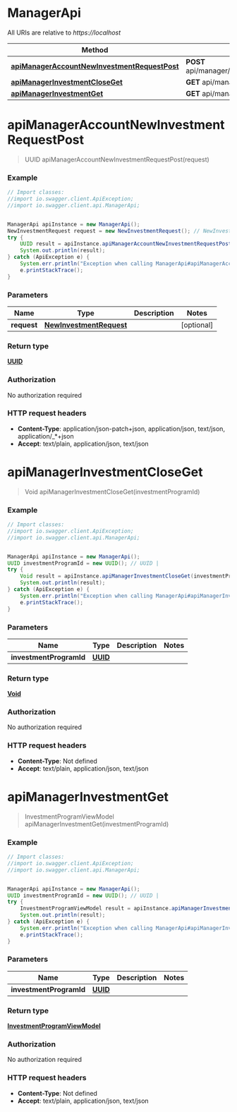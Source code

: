 # ManagerApi

All URIs are relative to *https://localhost*

Method | HTTP request | Description
------------- | ------------- | -------------
[**apiManagerAccountNewInvestmentRequestPost**](ManagerApi.md#apiManagerAccountNewInvestmentRequestPost) | **POST** api/manager/account/newInvestmentRequest | 
[**apiManagerInvestmentCloseGet**](ManagerApi.md#apiManagerInvestmentCloseGet) | **GET** api/manager/investment/close | 
[**apiManagerInvestmentGet**](ManagerApi.md#apiManagerInvestmentGet) | **GET** api/manager/investment | 


<a name="apiManagerAccountNewInvestmentRequestPost"></a>
# **apiManagerAccountNewInvestmentRequestPost**
> UUID apiManagerAccountNewInvestmentRequestPost(request)



### Example
```java
// Import classes:
//import io.swagger.client.ApiException;
//import io.swagger.client.api.ManagerApi;


ManagerApi apiInstance = new ManagerApi();
NewInvestmentRequest request = new NewInvestmentRequest(); // NewInvestmentRequest | 
try {
    UUID result = apiInstance.apiManagerAccountNewInvestmentRequestPost(request);
    System.out.println(result);
} catch (ApiException e) {
    System.err.println("Exception when calling ManagerApi#apiManagerAccountNewInvestmentRequestPost");
    e.printStackTrace();
}
```

### Parameters

Name | Type | Description  | Notes
------------- | ------------- | ------------- | -------------
 **request** | [**NewInvestmentRequest**](NewInvestmentRequest.md)|  | [optional]

### Return type

[**UUID**](UUID.md)

### Authorization

No authorization required

### HTTP request headers

 - **Content-Type**: application/json-patch+json, application/json, text/json, application/_*+json
 - **Accept**: text/plain, application/json, text/json

<a name="apiManagerInvestmentCloseGet"></a>
# **apiManagerInvestmentCloseGet**
> Void apiManagerInvestmentCloseGet(investmentProgramId)



### Example
```java
// Import classes:
//import io.swagger.client.ApiException;
//import io.swagger.client.api.ManagerApi;


ManagerApi apiInstance = new ManagerApi();
UUID investmentProgramId = new UUID(); // UUID | 
try {
    Void result = apiInstance.apiManagerInvestmentCloseGet(investmentProgramId);
    System.out.println(result);
} catch (ApiException e) {
    System.err.println("Exception when calling ManagerApi#apiManagerInvestmentCloseGet");
    e.printStackTrace();
}
```

### Parameters

Name | Type | Description  | Notes
------------- | ------------- | ------------- | -------------
 **investmentProgramId** | [**UUID**](.md)|  |

### Return type

[**Void**](.md)

### Authorization

No authorization required

### HTTP request headers

 - **Content-Type**: Not defined
 - **Accept**: text/plain, application/json, text/json

<a name="apiManagerInvestmentGet"></a>
# **apiManagerInvestmentGet**
> InvestmentProgramViewModel apiManagerInvestmentGet(investmentProgramId)



### Example
```java
// Import classes:
//import io.swagger.client.ApiException;
//import io.swagger.client.api.ManagerApi;


ManagerApi apiInstance = new ManagerApi();
UUID investmentProgramId = new UUID(); // UUID | 
try {
    InvestmentProgramViewModel result = apiInstance.apiManagerInvestmentGet(investmentProgramId);
    System.out.println(result);
} catch (ApiException e) {
    System.err.println("Exception when calling ManagerApi#apiManagerInvestmentGet");
    e.printStackTrace();
}
```

### Parameters

Name | Type | Description  | Notes
------------- | ------------- | ------------- | -------------
 **investmentProgramId** | [**UUID**](.md)|  |

### Return type

[**InvestmentProgramViewModel**](InvestmentProgramViewModel.md)

### Authorization

No authorization required

### HTTP request headers

 - **Content-Type**: Not defined
 - **Accept**: text/plain, application/json, text/json

